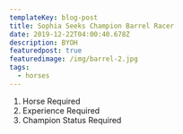 ```yaml
---
templateKey: blog-post
title: Sophia Seeks Champion Barrel Racer
date: 2019-12-22T04:00:40.678Z
description: BYOH
featuredpost: true
featuredimage: /img/barrel-2.jpg
tags:
  - horses
---
```

1. Horse Required
2. Experience Required
3. Champion Status Required
